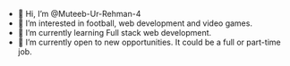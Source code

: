 - 👋 Hi, I’m @Muteeb-Ur-Rehman-4
- 👀 I’m interested in football, web development and video games.
- 🌱 I’m currently learning Full stack web development.
- 💞️ I’m currently open to new opportunities. It could be a full or part-time job.



<!---
Muteeb-Ur-Rehman-4/Muteeb-Ur-Rehman-4 is a ✨ special ✨ repository because its `README.md` (this file) appears on your GitHub profile.
You can click the Preview link to take a look at your changes.
--->
